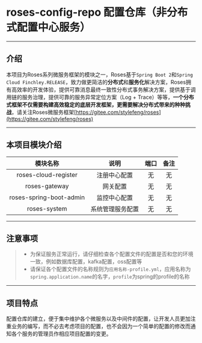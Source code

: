 # roses-config-repo 配置仓库（非分布式配置中心服务）

---
   
## 介绍
本项目为Roses系列微服务框架的模块之一，Roses基于`Spring Boot 2`和`Spring Cloud Finchley.RELEASE`，致力做更简洁的**分布式**和**服务化**解决方案，Roses拥有高效率的开发体验，提供可靠消息最终一致性分布式事务解决方案，提供基于调用链的服务治理，提供可靠的服务异常定位方案（Log + Trace）等等，**一个分布式框架不仅需要构建高效稳定的底层开发框架，更需要解决分布式带来的种种挑战**，请关注Roses微服务框架[https://gitee.com/stylefeng/roses](https://gitee.com/stylefeng/roses)

---

## 本项目模块介绍

| 模块名称 | 说明 | 端口 | 备注 |
| :---: | :---: | :---: | :---: |
| roses-cloud-register | 注册中心配置 | 无 | 无 |
| roses-gateway | 网关配置 | 无 | 无 |
| roses-spring-boot-admin | 监控中心配置 | 无 | 无 |
| roses-system | 系统管理服务配置 | 无 | 无 |

---

## 注意事项

> * 为保证服务正常运行，请仔细检查各个配置文件的配置是否和您的环境一致，例如数据库配置，kafka配置，oss配置等
> * 请保证各个配置文件的名称规则为`应用名称-profile.yml`，应用名称为`spring.application.name`的名字，`profile`为spring的profile的名称

---

## 项目特点

配置仓库的建立，便于集中维护各个微服务以及中间件的配置，让开发人员更加注重业务的编写，而不必去考虑项目的配置，也不会因为一个简单的配置的修改而通知各个服务的管理员作相应项目配置的变更。